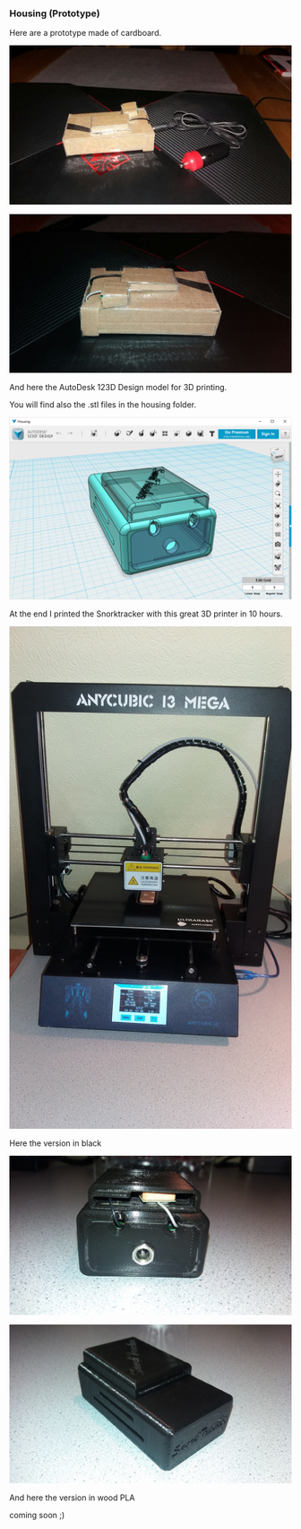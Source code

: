 
### Housing (Prototype)

Here are a prototype made of cardboard.

   ![Prototype View 1](../images/HousingPrototypView1.jpg "Prototype View 1")

   ![Prototype View 2](../images/HousingPrototypView2.jpg "Prototype View 2")

And here the AutoDesk 123D Design model for 3D printing.

You will find also the .stl files in the housing folder.

   ![Prototype 3D Model](../images/Housing3D.png "Prototype 3D Model")

At the end I printed the Snorktracker with this great 3D printer in 10 hours.

   ![Anycubic I3 mega](../images/AnycubicI3Mega.jpg "Anycubic I3 mega")

Here the version in black

   ![SnorkTracker housing black side](../images/HousingBlackView2.jpg "SnorkTracker housing black side")

   ![SnorkTracker housing black front](../images/HousingBlackView1.jpg "SnorkTracker housing black front")

And here the version in wood PLA

coming soon ;)
